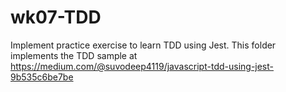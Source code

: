 # wk07-TDD

Implement practice exercise to learn TDD using Jest. 
This folder implements the TDD sample at
<https://medium.com/@suvodeep4119/javascript-tdd-using-jest-9b535c6be7be>
